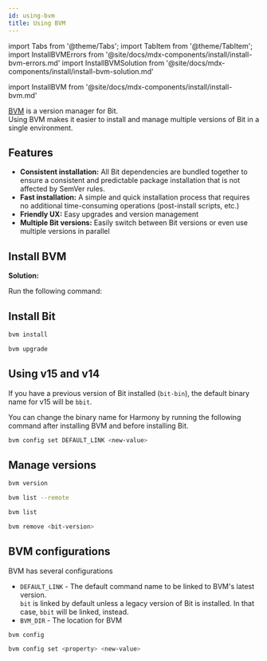 ```yaml
---
id: using-bvm
title: Using BVM
---
```


import Tabs from '@theme/Tabs';
import TabItem from '@theme/TabItem';
import InstallBVMErrors from '@site/docs/mdx-components/install/install-bvm-errors.md'
import InstallBVMSolution from '@site/docs/mdx-components/install/install-bvm-solution.md'

import InstallBVM from '@site/docs/mdx-components/install/install-bvm.md'

[BVM](https://github.com/teambit/bvm) is a version manager for Bit.  
Using BVM makes it easier to install and manage multiple versions of Bit in a single environment.

## Features

- **Consistent installation:** All Bit dependencies are bundled together to ensure a consistent and predictable package installation that is not affected by SemVer rules.
- **Fast installation:** A simple and quick installation process that requires no additional time-consuming operations (post-install scripts, etc.)
- **Friendly UX:** Easy upgrades and version management
- **Multiple Bit versions:** Easily switch between Bit versions or even use multiple versions in parallel

## Install BVM

<InstallBVM />

<InstallBVMErrors />

**Solution:**

Run the following command:

<InstallBVMSolution />

## Install Bit

```bash title="Install Bit's latest version"
bvm install
```

```bash title="Upgrade Bit's version"
bvm upgrade
```

## Using v15 and v14

If you have a previous version of Bit installed (`bit-bin`), the default binary name for v15 will be `bbit`.

You can change the binary name for Harmony by running the following command after installing BVM and before installing Bit.

```sh
bvm config set DEFAULT_LINK <new-value>
```

## Manage versions

```bash title="Get version information"
bvm version
```

```bash title="List available versions"
bvm list --remote
```

```bash title="List installed versions"
bvm list
```

```bash title="Remove a local version"
bvm remove <bit-version>
```

## BVM configurations

BVM has several configurations

- `DEFAULT_LINK` - The default command name to be linked to BVM's latest version.  
  `bit` is linked by default unless a legacy version of Bit is installed. In that case, `bbit` will be linked, instead.
- `BVM_DIR` - The location for BVM

```bash title="Get BVM configurations"
bvm config
```

```bash title="Set BVM configurations"
bvm config set <property> <new-value>
```
